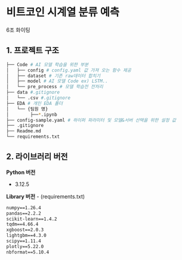 # 비트코인 시계열 분류 예측

6조 화이팅

## 1. 프로젝트 구조

```bash
├── Code # AI 모델 학습을 위한 부분
│   ├── config # config.yaml 값 가져 오는 함수 제공
│   ├── dataset # 기존 raw데이터 합치기
│   ├── model # AI 모델 Code ex) LSTM.. 
│   └── pre_process # 모델 학습전 전처리
├── data #.gitignore
│   └── .csv #.gitignore
├── EDA # 개인 EDA 폴더
│   └── {팀원 명} 
│        ├──*.ipynb
├── config-sample.yaml # 하이퍼 파라미터 및 모델&서버 선택을 위한 설정 값
├── .gitignore
├── Readme.md
└── requirements.txt

```

## 2. 라이브러리 버전

**Python 버전**

- 3.12.5

**Library 버전** - (requirements.txt)

```txt
numpy==1.26.4
pandas==2.2.2
scikit-learn==1.4.2
tqdm==4.66.4
xgboost==2.0.3
lightgbm==4.3.0
scipy==1.11.4
plotly==5.22.0
nbformat==5.10.4
```
